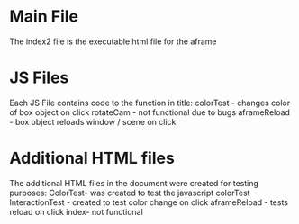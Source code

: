 # Main File

The index2 file is the executable html file for the aframe 

# JS Files

Each JS File contains code to the function in title:
    colorTest - changes color of box object on click 
    rotateCam - not functional due to bugs 
    aframeReload - box object reloads window / scene on click 

# Additional HTML files

The additional HTML files in the document were created for testing purposes:
    ColorTest- was created to test the javascript colorTest
    InteractionTest - created to test color change on click 
    aframeReload - tests reload on click
    index- not functional 


